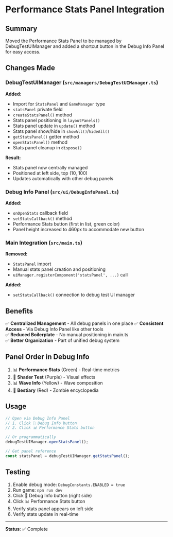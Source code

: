 # Performance Stats Panel Integration

## Summary

Moved the Performance Stats Panel to be managed by DebugTestUIManager and added a shortcut button in the Debug Info Panel for easy access.

## Changes Made

### DebugTestUIManager (`src/managers/DebugTestUIManager.ts`)

**Added:**

- Import for `StatsPanel` and `GameManager` type
- `statsPanel` private field
- `createStatsPanel()` method
- Stats panel positioning in `layoutPanels()`
- Stats panel update in `update()` method
- Stats panel show/hide in `showAll()`/`hideAll()`
- `getStatsPanel()` getter method
- `openStatsPanel()` method
- Stats panel cleanup in `dispose()`

**Result:**

- Stats panel now centrally managed
- Positioned at left side, top (10, 100)
- Updates automatically with other debug panels

### Debug Info Panel (`src/ui/DebugInfoPanel.ts`)

**Added:**

- `onOpenStats` callback field
- `setStatsCallback()` method
- Performance Stats button (first in list, green color)
- Panel height increased to 460px to accommodate new button

### Main Integration (`src/main.ts`)

**Removed:**

- `StatsPanel` import
- Manual stats panel creation and positioning
- `uiManager.registerComponent('statsPanel', ...)` call

**Added:**

- `setStatsCallback()` connection to debug test UI manager

## Benefits

✅ **Centralized Management** - All debug panels in one place
✅ **Consistent Access** - Via Debug Info Panel like other tools  
✅ **Reduced Boilerplate** - No manual positioning in main.ts  
✅ **Better Organization** - Part of unified debug system

## Panel Order in Debug Info

1. 📊 **Performance Stats** (Green) - Real-time metrics
2. 🎨 **Shader Test** (Purple) - Visual effects
3. 📊 **Wave Info** (Yellow) - Wave composition
4. 📖 **Bestiary** (Red) - Zombie encyclopedia

## Usage

```typescript
// Open via Debug Info Panel
// 1. Click 🐛 Debug Info button
// 2. Click 📊 Performance Stats button

// Or programmatically
debugTestUIManager.openStatsPanel();

// Get panel reference
const statsPanel = debugTestUIManager.getStatsPanel();
```

## Testing

1. Enable debug mode: `DebugConstants.ENABLED = true`
2. Run game: `npm run dev`
3. Click 🐛 Debug Info button (right side)
4. Click 📊 Performance Stats button
5. Verify stats panel appears on left side
6. Verify stats update in real-time

---

**Status**: ✅ Complete

